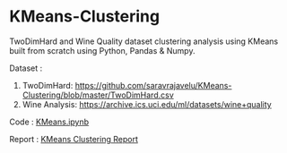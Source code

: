 # KMeans-Clustering

TwoDimHard and Wine Quality dataset clustering analysis using KMeans built from scratch using Python, Pandas &amp; Numpy. 

Dataset : 
  1. TwoDimHard: https://github.com/saravrajavelu/KMeans-Clustering/blob/master/TwoDimHard.csv
  2. Wine Analysis: https://archive.ics.uci.edu/ml/datasets/wine+quality

Code : [KMeans.ipynb](https://github.com/saravrajavelu/KMeans-Clustering/blob/master/KMeans.ipynb)

Report : [KMeans Clustering Report](https://github.com/saravrajavelu/KMeans-Clustering/blob/master/KMeans%20Clustering.pdf)

